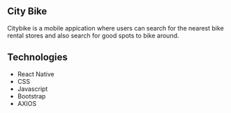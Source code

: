 ## City Bike
Citybike is a mobile appication where users can search for the nearest bike rental stores and also search for good spots to bike around.

## Technologies 

- React Native
- CSS
- Javascript
- Bootstrap
- AXIOS
